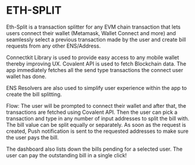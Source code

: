 # ETH-SPLIT

Eth-Split is a transaction splitter for any EVM chain transaction that lets users connect their wallet (Metamask, Wallet Connect and more) and seamlessly select a previous transaction made by the user and create bill requests from any other ENS/Address.

Connectkit Library is used to provide easy access to any mobile wallet thereby improving UX. Covalent API is used to fetch Blockchain data. The app immediately fetches all the send type transactions the connect user wallet has done.

ENS Resolvers are also used to simplify user experience within the app to create the bill splitting.

Flow:
The user will be prompted to connect their wallet and after that, the transactions are fetched using Covalent API. Then the user can pick a transaction and type in any number of input addresses to split the bill with. The bill value can be split equally or separately.
As soon as the request is created, Push notification is sent to the requested addresses to make sure the user pays the bill.

The dashboard also lists down the bills pending for a selected user. The user can pay the outstanding bill in a single click!
